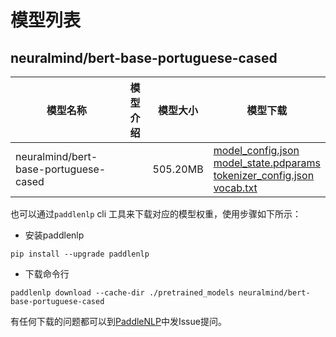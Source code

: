 #  模型列表

## neuralmind/bert-base-portuguese-cased

| 模型名称 | 模型介绍 | 模型大小  | 模型下载 |
| --- | --- | --- | --- |
|neuralmind/bert-base-portuguese-cased|  | 505.20MB | [model_config.json](https://bj.bcebos.com/paddlenlp/models/community/neuralmind/bert-base-portuguese-cased/model_config.json)<br>[model_state.pdparams](https://bj.bcebos.com/paddlenlp/models/community/neuralmind/bert-base-portuguese-cased/model_state.pdparams)<br>[tokenizer_config.json](https://bj.bcebos.com/paddlenlp/models/community/neuralmind/bert-base-portuguese-cased/tokenizer_config.json)<br>[vocab.txt](https://bj.bcebos.com/paddlenlp/models/community/neuralmind/bert-base-portuguese-cased/vocab.txt) |

也可以通过`paddlenlp` cli 工具来下载对应的模型权重，使用步骤如下所示：

* 安装paddlenlp

```shell
pip install --upgrade paddlenlp
```

* 下载命令行

```shell
paddlenlp download --cache-dir ./pretrained_models neuralmind/bert-base-portuguese-cased
```

有任何下载的问题都可以到[PaddleNLP](https://github.com/PaddlePaddle/PaddleNLP)中发Issue提问。